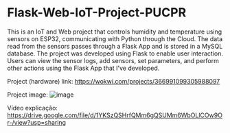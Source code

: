 # Flask-Web-IoT-Project-PUCPR

This is an IoT and Web project that controls humidity and temperature using sensors on ESP32, communicating with Python through the Cloud. The data read from the sensors passes through a Flask App and is stored in a MySQL database. 
The project was developed using Flask to enable user interaction. Users can view the sensor logs, add sensors, set parameters, and perform other actions using the Flask App that I've developed.

Project (hardware) link: https://wokwi.com/projects/366991099305988097

Project image:
![image](https://github.com/hortty/Flask-IoT-PUCPR/assets/86082589/f01f32b9-5d0a-4dc1-941d-0a53823697af)


Vídeo explicação:
https://drive.google.com/file/d/1YKSzQSHrfQMm6gQSUMm6WbOLlCOw9Or-/view?usp=sharing
